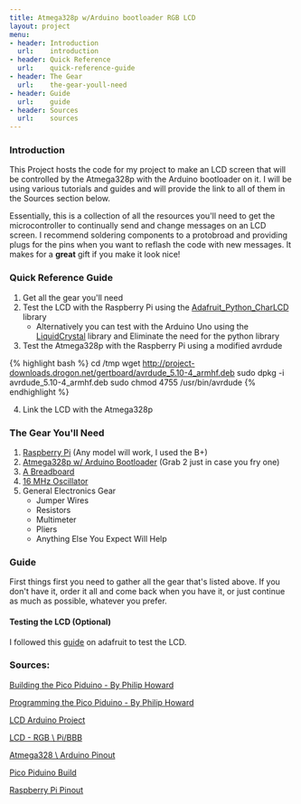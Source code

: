 ```yaml
---
title: Atmega328p w/Arduino bootloader RGB LCD
layout: project
menu:
- header: Introduction
  url:    introduction
- header: Quick Reference
  url:    quick-reference-guide
- header: The Gear
  url:    the-gear-youll-need
- header: Guide
  url:    guide
- header: Sources
  url:    sources
---
```

### Introduction

This Project hosts the code for my project to make an LCD screen that will be controlled by the Atmega328p with the Arduino bootloader on it. I will be using various tutorials and guides and will provide the link to all of them in the Sources section below.

Essentially, this is a collection of all the resources you'll need to get the microcontroller to continually send and change messages on an LCD screen. I recommend soldering components to a protobroad and providing plugs for the pins when you want to reflash the code with new messages. It makes for a **great** gift if you make it look nice!

### Quick Reference Guide

1.  Get all the gear you'll need
2.  Test the LCD with the Raspberry Pi using the [Adafruit_Python_CharLCD](https://github.com/adafruit/Adafruit_Python_CharLCD) library
    *    Alternatively you can test with the Arduino Uno using the    [LiquidCrystal](http://arduino.cc/en/Reference/LiquidCrystal) library and Eliminate the need for the python library
3.  Test the Atmega328p with the Raspberry Pi using a modified avrdude


{% highlight bash %}
cd /tmp
wget http://project-downloads.drogon.net/gertboard/avrdude_5.10-4_armhf.deb
sudo dpkg -i avrdude_5.10-4_armhf.deb
sudo chmod 4755 /usr/bin/avrdude
{% endhighlight %}


4.  Link the LCD with the Atmega328p

### The Gear You'll Need

1.  [Raspberry Pi](https://www.adafruit.com/product/1914) (Any model will work, I used the B+)
2.  [Atmega328p w/ Arduino Bootloader](https://www.adafruit.com/products/123) (Grab 2 just in case you fry one)
3.  [A Breadboard](https://www.adafruit.com/products/239)
4.  [16 MHz Oscillator](https://www.adafruit.com/products/1873)
5.  General Electronics Gear
    *   Jumper Wires
    *   Resistors
    *   Multimeter
    *   Pliers
    *   Anything Else You Expect Will Help

### Guide

First things first you need to gather all the gear that's listed above. If you don't have it, order it all and come back when you have it, or just continue as much as possible, whatever you prefer.

#### Testing the LCD (Optional)

I followed this [guide](https://learn.adafruit.com/character-lcd-with-raspberry-pi-or-beaglebone-black/overview) on adafruit to test the LCD.

### Sources:

[Building the Pico Piduino - By Philip Howard](http://pi.gadgetoid.com/article/building-the-pico-piduino)

[Programming the Pico Piduino - By Philip Howard](http://pi.gadgetoid.com/article/programming-your-pico-piduino)

[LCD Arduino Project](https://learn.adafruit.com/character-lcds/overview)

[LCD - RGB \ Pi/BBB](https://learn.adafruit.com/character-lcd-with-raspberry-pi-or-beaglebone-black/overview)

[Atmega328 \ Arduino Pinout](http://www.hobbytronics.co.uk/arduino-atmega328-pinout)

[Pico Piduino Build](http://pi.gadgetoid.com/piduino/pico-piduino)

[Raspberry Pi Pinout](http://pi.gadgetoid.com/pinout)
